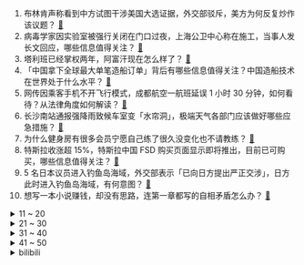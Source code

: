 1. 布林肯声称看到中方试图干涉美国大选证据，外交部驳斥，美方为何反复炒作该议题？ [:link:](https://www.zhihu.com/question/654484679)
2. 病毒学家因实验室被强行关闭在门口过夜，上海公卫中心称在施工，当事人发长文回应，哪些信息值得关注？ [:link:](https://www.zhihu.com/question/654460819)
3. 塔利班已经掌权两年，阿富汗现在怎么样了？ [:link:](https://www.zhihu.com/question/653732218)
4. 「中国拿下全球最大单笔造船订单」背后有哪些信息值得关注？中国造船技术在世界处于什么水平？ [:link:](https://www.zhihu.com/question/654474563)
5. 网传因乘客手机不开飞行模式，成都航空一航班延误 1 小时 30 分钟，如何看待？从法律角度如何解读？ [:link:](https://www.zhihu.com/question/654480247)
6. 长沙南站通报强降雨致候车室变「水帘洞」，极端天气各部门应该做好哪些应急措施？ [:link:](https://www.zhihu.com/question/654487795)
7. 为什么健身房有很多会员宁愿自己练了很久没变化也不请教练？ [:link:](https://www.zhihu.com/question/654217343)
8. 特斯拉收涨超 15%，特斯拉中国 FSD 购买页面显示即将推出，目前已可购买，哪些信息值得关注？ [:link:](https://www.zhihu.com/question/654518163)
9. 5 名日本议员进入钓鱼岛海域，外交部表示「已向日方提出严正交涉」，日方此时进入钓鱼岛海域，有何意图？ [:link:](https://www.zhihu.com/question/654496314)
10. 想写一本小说赚钱，却没有思路，连第一章都写的自相矛盾怎么办？ [:link:](https://www.zhihu.com/question/654303299)
<details>
<summary>11 ~ 20</summary>

11. 我好担忧未来，该如何改变呢？ [:link:](https://www.zhihu.com/question/654408842)
12. 如何看待布林肯购买窦唯专辑《黑梦》? [:link:](https://www.zhihu.com/question/654283556)
13. 汉语是否有必要增加一个尊敬程度介于“你”和“您”之间的第二人称代词？ [:link:](https://www.zhihu.com/question/654082428)
14. 韩媒透露首尔有「强烈意愿」申办 2036 年奥运会，青岛等也在申请行列，有哪些信息值得关注？ [:link:](https://www.zhihu.com/question/654488511)
15. 如何看待雷军直播订购理想 L6？ [:link:](https://www.zhihu.com/question/654392074)
16. 有哪些柑橘调的香水值得推荐？ [:link:](https://www.zhihu.com/question/648672471)
17. 如何评价米哈游登顶美国买量支出榜单？ [:link:](https://www.zhihu.com/question/654507548)
18. 美国修订对华半导体出口管制令，旨在使中国更难获得美国人工智能芯片和芯片制造工具，将带来哪些影响？ [:link:](https://www.zhihu.com/question/650881909)
19. 鲁迅家属向乐乐茶发律师函，要求道歉，如何看待此事？品牌营销的边界在哪儿？ [:link:](https://www.zhihu.com/question/654479605)
20. 调料中的哪些成分最容易导致癌症？有哪些预防措施？ [:link:](https://www.zhihu.com/question/653832905)
</details>
<details>
<summary>21 ~ 30</summary>

21. 如果张国荣现在还活着，他还会像现在这么红嘛？ [:link:](https://www.zhihu.com/question/264566563)
22. 现实中一万骑兵摆开阵营冲锋，视觉冲击到底有多大? [:link:](https://www.zhihu.com/question/653780982)
23. 你会和孩子讲你学生时代的经历吗？ [:link:](https://www.zhihu.com/question/654368910)
24. 相关研究显示感染过新冠，过敏性疾病风险高 1.2 倍，如何看待这一研究结果？ [:link:](https://www.zhihu.com/question/654468311)
25. 4 月 29 日房地产板块迎来集体上涨，万科 A、金地集团等个股掀起涨停潮，发生了什么？ [:link:](https://www.zhihu.com/question/654480385)
26. 华为坚持不上市是因为什么原因？ [:link:](https://www.zhihu.com/question/654115765)
27. 有哪些你以为来自国外，其实中国本土一直都有的食物？ [:link:](https://www.zhihu.com/question/653110880)
28. 太空中及月球和火星上能提供什么地球提供不了的？ [:link:](https://www.zhihu.com/question/653678406)
29. 中午是选择午休还是健身？ [:link:](https://www.zhihu.com/question/652333973)
30. 健身增肌和长跑能兼顾吗？ [:link:](https://www.zhihu.com/question/653858733)
</details>
<details>
<summary>31 ~ 40</summary>

31. 23-24 赛季英超热刺 2:3 阿森纳，如何评价这场比赛？ [:link:](https://www.zhihu.com/question/654410762)
32. 自然界有什么会发光的矿石？ [:link:](https://www.zhihu.com/question/654515773)
33. 自然界中有什么紫颜色的草？ [:link:](https://www.zhihu.com/question/654515642)
34. 你看见过最让人瞬间心疼的宠物吗？ [:link:](https://www.zhihu.com/question/634772003)
35. 大模型时代，什么样的算法工程师更吃香？ [:link:](https://www.zhihu.com/question/652499873)
36. 主内和主外，应不应该同等相待？家庭主妇或家庭主夫，应不应该把TA看作一份工作、一种职业？ [:link:](https://www.zhihu.com/question/653556538)
37. 入职新公司一个月，还是融入不了集体，是离职还是留下？ [:link:](https://www.zhihu.com/question/652173254)
38. 新架构mamba是否真的有用？ [:link:](https://www.zhihu.com/question/644452681)
39. 如何用番茄、星期二、吊带裙三个关键词，写一篇50字以内的恐怖小说? [:link:](https://www.zhihu.com/question/653857054)
40. 4 月 29 日至 5 月 1 日期间京广京九多趟列车受暴雨影响将晚点或停运，会有哪些影响？ [:link:](https://www.zhihu.com/question/654480091)
</details>
<details>
<summary>41 ~ 50</summary>

41. 27岁开始考注会，还来得及吗？ [:link:](https://www.zhihu.com/question/654154550)
42. 有没有一张照片可以展示出你家小猫的可爱瞬间？ [:link:](https://www.zhihu.com/question/652221285)
43. 如何引导自己走出学习上的「自我否定」? [:link:](https://www.zhihu.com/question/654214100)
44. 可以分享一下你最近摘抄的好句吗？ [:link:](https://www.zhihu.com/question/650449797)
45. AI 将会促生哪些新的职业？ [:link:](https://www.zhihu.com/question/652499520)
46. 如何看待职场中“大智若愚”的人，这类人是小聪明还是大智慧？ [:link:](https://www.zhihu.com/question/654221874)
47. 有一个占有欲极强的男朋友是什么体验？ [:link:](https://www.zhihu.com/question/529061204)
48. 同样山东旅游城市，淄博和青岛的风评相差这么大？ [:link:](https://www.zhihu.com/question/654371773)
49. 为什么家里看不见摸不到的空气，才是最影响生活质量的？ [:link:](https://www.zhihu.com/question/649329348)
50. 中国的青铜技术是从何而来？ [:link:](https://www.zhihu.com/question/565081763)
</details><details>
<summary>bilibili</summary>

</details>